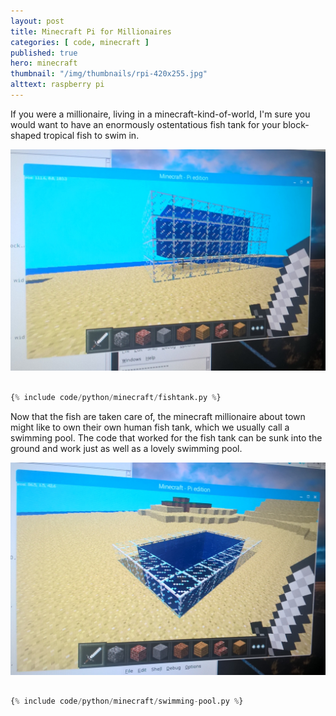 ```yaml
---
layout: post
title: Minecraft Pi for Millionaires
categories: [ code, minecraft ]
published: true
hero: minecraft 
thumbnail: "/img/thumbnails/rpi-420x255.jpg"
alttext: raspberry pi
---
```


If you were a millionaire, living in a minecraft-kind-of-world, I'm sure you would want to have an enormously ostentatious fish tank for your block-shaped
tropical fish to swim in.

<img src="/img/posts/minecraft-millionaires/fish-tank.jpg" alt="fish tank" class="u-max-full-width" />

```python

{% include code/python/minecraft/fishtank.py %}

```

Now that the fish are taken care of, the minecraft millionaire about town might like to own their own human fish tank, which we usually call a swimming pool. The code that worked for the fish tank can be sunk into the ground and work just as well as a lovely swimming pool.

<img src="/img/posts/minecraft-millionaires/swimming-pool.jpg" alt="swimming pool" class="u-max-full-width" />


```python

{% include code/python/minecraft/swimming-pool.py %}

```
